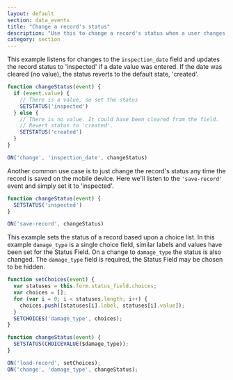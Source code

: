```yaml
---
layout: default
section: data_events
title: "Change a record's status"
description: "Use this to change a record's status when a user changes a specific field or when the record is saved."
category: section
---
```


This example listens for changes to the `inspection_date` field and updates the record status to 'inspected' if a date value was entered. If the date was cleared (no value), the status reverts to the default state, 'created'.

```js
function changeStatus(event) {
  if (event.value) {
    // There is a value, so set the status
    SETSTATUS('inspected')
  } else {
    // There is no value. It could have been cleared from the field.
    // Revert status to 'created'.
    SETSTATUS('created')
  }
}

ON('change', 'inspection_date', changeStatus)
```

Another common use case is to just change the record's status any time the record is saved on the mobile device. Here we'll listen to the `'save-record'` event and simply set it to 'inspected'.

```js
function changeStatus(event) {
  SETSTATUS('inspected')
}

ON('save-record', changeStatus)
```

This example sets the status of a record based upon a choice list. In this example `damage_type` is a single choice field, similar labels and values have been set for the Status Field. On a change to  `damage_type` the status is also changed.  The `damage_type` field is required, the Status Field may be chosen to be hidden.

```js
function setChoices(event) {
  var statuses = this.form.status_field.choices;
  var choices = [];
  for (var i = 0; i < statuses.length; i++) {
    choices.push([statuses[i].label, statuses[i].value]);
  }
  SETCHOICES('damage_type', choices);
}

function changeStatus(event) {  
  SETSTATUS(CHOICEVALUE($damage_type));
}

ON('load-record', setChoices);
ON('change', 'damage_type', changeStatus);
```
